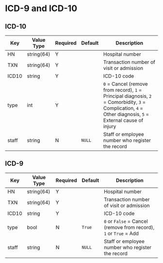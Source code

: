 # ICD-9 and ICD-10


## ICD-10


| Key   | Value Type | Required | Default | Description                                                                                                                                                |
| ----- | ---------- | -------- | ------- | ---------------------------------------------------------------------------------------------------------------------------------------------------------- |
| HN    | string(64) | Y        |         | Hospital number                                                                                                                                            |
| TXN   | string(64) | Y        |         | Transaction number of visit or admission                                                                                                                   |
| ICD10 | string     | Y        |         | ICD-10 code                                                                                                                                                |
| type  | int        | Y        |         | `0` = Cancel (remove from record), `1` = Principal diagnosis, `2` = Comorbidity, `3` = Complication, `4` = Other diagnosis, `5` = External cause of injury |
| staff | string     | N        | `NULL`  | Staff or employee number who register the record                                                                                                           |



## ICD-9


| Key   | Value Type | Required | Default | Description                                                       |
| ----- | ---------- | -------- | ------- | ----------------------------------------------------------------- |
| HN    | string(64) | Y        |         | Hospital number                                                   |
| TXN   | string(64) | Y        |         | Transaction number of visit or admission                          |
| ICD10 | string     | Y        |         | ICD-10 code                                                       |
| type  | bool       | N        | `True`  | `0` or `False` = Cancel (remove from record), `1` or `True` = Add |
| staff | string     | N        | `NULL`  | Staff or employee number who register the record                  |